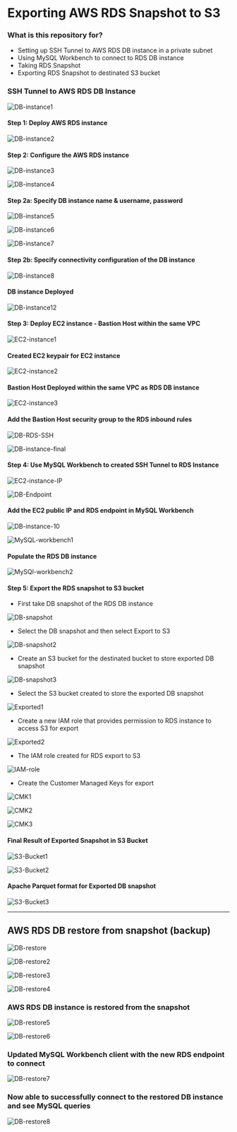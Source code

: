 # Exporting AWS RDS Snapshot to S3 #


### What is this repository for? ###

* Setting up SSH Tunnel to AWS RDS DB instance
in a private subnet
* Using MySQL Workbench to connect to RDS DB instance
* Taking RDS Snapshot
* Exporting RDS Snapshot to destinated S3 bucket

### SSH Tunnel to AWS RDS DB Instance ###

![DB-instance1](img/DB_instance_Creation3.png?raw=True)

#### Step 1: Deploy AWS RDS instance ####

![DB-instance2](/img/DB_instance_Creation.png)

#### Step 2: Configure the AWS RDS instance ####

![DB-instance3](/img/DB_instance_Creation2.png)

![DB-instance4](/img/DB_instance_Creation4.png)

#### Step 2a: Specify DB instance name & username, password ####

![DB-instance5](/img/DB_instance_Creation5.png)

![DB-instance6](/img/DB_instance_Creation6.png)

![DB-instance7](/img/DB_instance_Creation7.png)

#### Step 2b: Specify connectivity configuration of the DB instance ####

![DB-instance8](/img/DB_instance_Creation8.png)

#### DB instance Deployed ####

![DB-instance12](/img/DB_instance_Creation12.png)


#### Step 3: Deploy EC2 instance - Bastion Host within the same VPC ####

![EC2-instance1](/img/EC2-instance1.png)

#### Created EC2 keypair for EC2 instance ####

![EC2-instance2](/img/EC2-instance2.png)

#### Bastion Host Deployed within the same VPC as RDS DB instance ####

![EC2-instance3](/img/EC2-instance3.png)

#### Add the Bastion Host security group to the RDS inbound rules ####

![DB-RDS-SSH](/img/SSH-Tunnel.png)

![DB-instance-final](/img/DB_instance_Creation11.png)

#### Step 4: Use MySQL Workbench to created SSH Tunnel to RDS Instance ####


![EC2-instance-IP](/img/EC2-instance4.png)

![DB-Endpoint](/img/DB_instance_Creation9.png)

#### Add the EC2 public IP and RDS endpoint in MySQL Workbench ####

![DB-instance-10](/img/DB_instance_Creation10.png)

![MySQL-workbench1](/img/MySQLWorkbench2.png)

#### Populate the RDS DB instance ####

![MySQl-workbench2](/img/MySQLWorkbench3.png)

#### Step 5: Export the RDS snapshot to S3 bucket ####

* First take DB snapshot of the RDS DB instance

![DB-snapshot](/img/DB_instance_snapshot1.png)

* Select the DB snapshot and then select Export to S3

![DB-snapshot2](/img/DB_instance_snapshot2.png)

* Create an S3 bucket for the destinated bucket to store exported DB snapshot

![DB-snapshot3](/img/DB_instance_snapshot3.png)

* Select the S3 bucket created to store the exported DB snapshot

![Exported1](/img/Exports1.png)

* Create a new IAM role that provides permission to RDS instance to access S3 for export

![Exported2](/img/Exports2.png)

* The IAM role created for RDS export to S3

![IAM-role](/img/IAM_role_exports.png)

* Create the Customer Managed Keys for export

![CMK1](/img/KMS_Customer_Managed1.png)

![CMK2](/img/KMS_Customer_Managed2.png)

![CMK3](/img/KMS_Customer_Managed3.png)


#### Final Result of Exported Snapshot in S3 Bucket ####

![S3-Bucket1](/img/S3-bucket1.png)

![S3-Bucket2](/img/S3-bucket2.png)

#### Apache Parquet format for Exported DB snapshot ####

![S3-Bucket3](/img/S3-bucket3.png)

---------------------------------------------------------

## AWS RDS DB restore from snapshot (backup) ##

![DB-restore](/img/DB-restore1.png)

![DB-restore2](/img/DB-restore2.png)

![DB-restore3](/img/DB-restore3.png)

![DB-restore4](/img/DB-restore4.png)

### AWS RDS DB instance is restored from the snapshot ###

![DB-restore5](/img/DB-restore5.png)

![DB-restore6](/img/DB-restore6.png)

### Updated MySQL Workbench client with the new RDS endpoint to connect ###

![DB-restore7](/img/DB-restore7.png)

### Now able to successfully connect to the restored DB instance and see MySQL queries ###

![DB-restore8](/img/DB-restore8.png)
